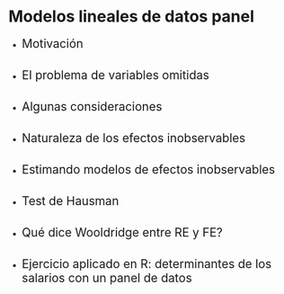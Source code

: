 # Modelos lineales de datos panel
- <span style="font-size:150%">Motivación</span> <br> <br>

- <span style="font-size:150%">El problema de variables omitidas</span> <br> <br>

- <span style="font-size:150%">Algunas consideraciones</span> <br> <br>

- <span style="font-size:150%">Naturaleza de los efectos inobservables</span> <br> <br>

- <span style="font-size:150%">Estimando modelos de efectos inobservables</span> <br> <br>

- <span style="font-size:150%">Test de Hausman</span><br> <br>

- <span style="font-size:150%">Qué dice Wooldridge entre RE y FE?</span><br> <br>

- <span style="font-size:150%">Ejercicio aplicado en R: determinantes de los salarios con un panel de datos</span>
